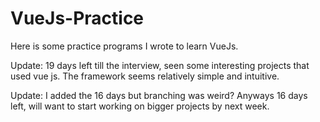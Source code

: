 # VueJs-Practice

Here is some practice programs I wrote to learn VueJs.

Update: 19 days left till the interview, seen some interesting projects that used vue js. The framework seems relatively simple and intuitive.

Update: I added the 16 days but branching was weird? Anyways 16 days left, will want to start working on bigger projects by next week.
